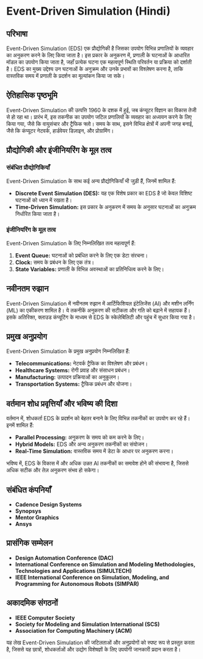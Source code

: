 # Event-Driven Simulation (Hindi)

## परिभाषा
Event-Driven Simulation (EDS) एक प्रौद्योगिकी है जिसका उपयोग विभिन्न प्रणालियों के व्यवहार का अनुकरण करने के लिए किया जाता है। इस प्रकार के अनुकरण में, प्रणाली के घटनाओं के आधारित मॉडल का उपयोग किया जाता है, जहाँ प्रत्येक घटना एक महत्वपूर्ण स्थिति परिवर्तन या प्रक्रिया को दर्शाती है। EDS का मुख्य उद्देश्य उन घटनाओं के अनुक्रम और उनके प्रभावों का विश्लेषण करना है, ताकि वास्तविक समय में प्रणाली के प्रदर्शन का मूल्यांकन किया जा सके।

## ऐतिहासिक पृष्ठभूमि
Event-Driven Simulation की उत्पत्ति 1960 के दशक में हुई, जब कंप्यूटर विज्ञान का विकास तेजी से हो रहा था। प्रारंभ में, इस तकनीक का उपयोग जटिल प्रणालियों के व्यवहार का अध्ययन करने के लिए किया गया, जैसे कि वायुसंचार और ट्रैफिक फ्लो। समय के साथ, इसने विभिन्न क्षेत्रों में अपनी जगह बनाई, जैसे कि कंप्यूटर नेटवर्क, हार्डवेयर डिज़ाइन, और प्रोग्रामिंग।

## प्रौद्योगिकी और इंजीनियरिंग के मूल तत्व

### संबंधित प्रौद्योगिकियाँ
Event-Driven Simulation के साथ कई अन्य प्रौद्योगिकियाँ भी जुड़ी हैं, जिनमें शामिल हैं:
- **Discrete Event Simulation (DES):** यह एक विशेष प्रकार का EDS है जो केवल विशिष्ट घटनाओं को ध्यान में रखता है। 
- **Time-Driven Simulation:** इस प्रकार के अनुकरण में समय के अनुसार घटनाओं का अनुक्रम निर्धारित किया जाता है।
  
### इंजीनियरिंग के मूल तत्व
Event-Driven Simulation के लिए निम्नलिखित तत्व महत्वपूर्ण हैं:
1. **Event Queue:** घटनाओं को प्रबंधित करने के लिए एक डेटा संरचना।
2. **Clock:** समय के प्रबंधन के लिए एक तंत्र।
3. **State Variables:** प्रणाली के विभिन्न अवस्थाओं का प्रतिनिधित्व करने के लिए।

## नवीनतम रुझान
Event-Driven Simulation में नवीनतम रुझान में आर्टिफिशियल इंटेलिजेंस (AI) और मशीन लर्निंग (ML) का एकीकरण शामिल है। ये तकनीकें अनुकरण की सटीकता और गति को बढ़ाने में सहायक हैं। इसके अतिरिक्त, क्लाउड कंप्यूटिंग के माध्यम से EDS के स्केलेबिलिटी और पहुंच में सुधार किया गया है।

## प्रमुख अनुप्रयोग
Event-Driven Simulation के प्रमुख अनुप्रयोग निम्नलिखित हैं:
- **Telecommunications:** नेटवर्क ट्रैफिक का विश्लेषण और प्रबंधन।
- **Healthcare Systems:** रोगी प्रवाह और संसाधन प्रबंधन।
- **Manufacturing:** उत्पादन प्रक्रियाओं का अनुकूलन।
- **Transportation Systems:** ट्रैफिक प्रबंधन और योजना।

## वर्तमान शोध प्रवृत्तियाँ और भविष्य की दिशा
वर्तमान में, शोधकर्ता EDS के प्रदर्शन को बेहतर बनाने के लिए विभिन्न तकनीकों का उपयोग कर रहे हैं। इनमें शामिल हैं:
- **Parallel Processing:** अनुकरण के समय को कम करने के लिए।
- **Hybrid Models:** EDS और अन्य अनुकरण तकनीकों का संयोजन।
- **Real-Time Simulation:** वास्तविक समय में डेटा के आधार पर अनुकरण करना।

भविष्य में, EDS के विकास में और अधिक उन्नत AI तकनीकों का समावेश होने की संभावना है, जिससे अधिक सटीक और तेज़ अनुकरण संभव हो सकेगा।

## संबंधित कंपनियाँ
- **Cadence Design Systems**
- **Synopsys**
- **Mentor Graphics**
- **Ansys**

## प्रासंगिक सम्मेलन
- **Design Automation Conference (DAC)**
- **International Conference on Simulation and Modeling Methodologies, Technologies and Applications (SIMULTECH)**
- **IEEE International Conference on Simulation, Modeling, and Programming for Autonomous Robots (SIMPAR)**

## अकादमिक संगठनों
- **IEEE Computer Society**
- **Society for Modeling and Simulation International (SCS)**
- **Association for Computing Machinery (ACM)**

यह लेख Event-Driven Simulation की जटिलताओं और अनुप्रयोगों को स्पष्ट रूप से प्रस्तुत करता है, जिससे यह छात्रों, शोधकर्ताओं और उद्योग विशेषज्ञों के लिए उपयोगी जानकारी प्रदान करता है।